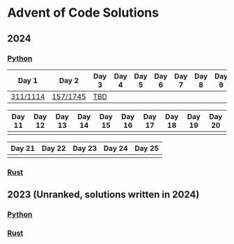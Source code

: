 # Advent of Code Solutions

## 2024

### [Python](./aoc2024)

| Day 1 | Day 2 | Day 3 | Day 4 | Day 5 | Day 6 | Day 7 | Day 8 | Day 9 | Day 10 |
|-------|-------|-------|-------|-------|-------|-------|-------|-------|-------|
| [311/1114](aoc2024/day1.py) | [157/1745](aoc2024/day2.py) | [TBD](aoc2024/day3.py)

| Day 11 | Day 12 | Day 13 | Day 14 | Day 15 | Day 16 | Day 17 | Day 18 | Day 19 | Day 20 |
|-------|-------|-------|-------|-------|-------|-------|-------|-------|-------|
| |

| Day 21 | Day 22 | Day 23 | Day 24 | Day 25 |
|-------|-------|-------|-------|-------|
| |

### [Rust](./src/aoc2024)

## 2023 (Unranked, solutions written in 2024)

### [Python](./aoc2023)

### [Rust](./src/aoc2023)


